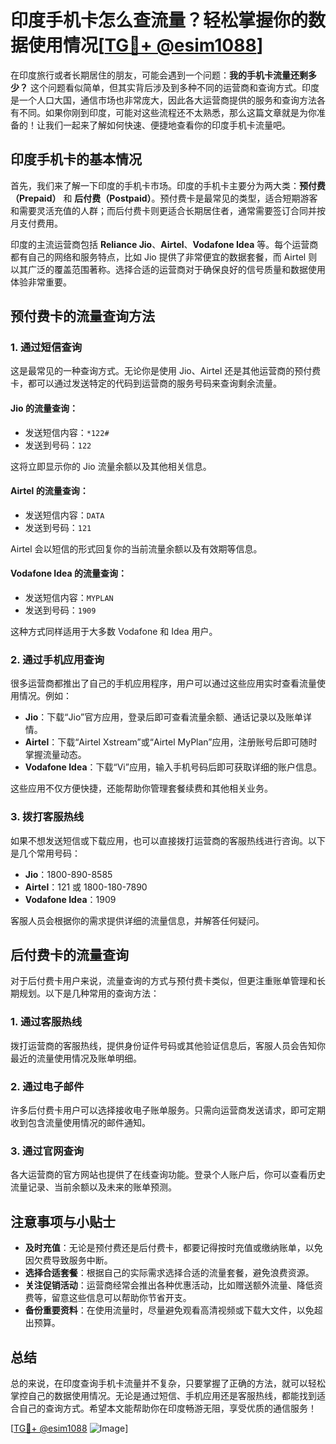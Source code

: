 # 印度手机卡怎么查流量？轻松掌握你的数据使用情况[[TG💪+ @esim1088](https://t.me/s/esim1088)]

在印度旅行或者长期居住的朋友，可能会遇到一个问题：**我的手机卡流量还剩多少？** 这个问题看似简单，但其实背后涉及到多种不同的运营商和查询方式。印度是一个人口大国，通信市场也非常庞大，因此各大运营商提供的服务和查询方法各有不同。如果你刚到印度，可能对这些流程还不太熟悉，那么这篇文章就是为你准备的！让我们一起来了解如何快速、便捷地查看你的印度手机卡流量吧。

## 印度手机卡的基本情况

首先，我们来了解一下印度的手机卡市场。印度的手机卡主要分为两大类：**预付费（Prepaid）** 和 **后付费（Postpaid）**。预付费卡是最常见的类型，适合短期游客和需要灵活充值的人群；而后付费卡则更适合长期居住者，通常需要签订合同并按月支付费用。

印度的主流运营商包括 **Reliance Jio**、**Airtel**、**Vodafone Idea** 等。每个运营商都有自己的网络和服务特点，比如 Jio 提供了非常便宜的数据套餐，而 Airtel 则以其广泛的覆盖范围著称。选择合适的运营商对于确保良好的信号质量和数据使用体验非常重要。

## 预付费卡的流量查询方法

### 1. **通过短信查询**

这是最常见的一种查询方式。无论你是使用 Jio、Airtel 还是其他运营商的预付费卡，都可以通过发送特定的代码到运营商的服务号码来查询剩余流量。

#### Jio 的流量查询：
- 发送短信内容：`*122#`
- 发送到号码：`122`

这将立即显示你的 Jio 流量余额以及其他相关信息。

#### Airtel 的流量查询：
- 发送短信内容：`DATA`
- 发送到号码：`121`

Airtel 会以短信的形式回复你的当前流量余额以及有效期等信息。

#### Vodafone Idea 的流量查询：
- 发送短信内容：`MYPLAN`
- 发送到号码：`1909`

这种方式同样适用于大多数 Vodafone 和 Idea 用户。

### 2. **通过手机应用查询**

很多运营商都推出了自己的手机应用程序，用户可以通过这些应用实时查看流量使用情况。例如：

- **Jio**：下载“Jio”官方应用，登录后即可查看流量余额、通话记录以及账单详情。
- **Airtel**：下载“Airtel Xstream”或“Airtel MyPlan”应用，注册账号后即可随时掌握流量动态。
- **Vodafone Idea**：下载“Vi”应用，输入手机号码后即可获取详细的账户信息。

这些应用不仅方便快捷，还能帮助你管理套餐续费和其他相关业务。

### 3. **拨打客服热线**

如果不想发送短信或下载应用，也可以直接拨打运营商的客服热线进行咨询。以下是几个常用号码：

- **Jio**：1800-890-8585
- **Airtel**：121 或 1800-180-7890
- **Vodafone Idea**：1909

客服人员会根据你的需求提供详细的流量信息，并解答任何疑问。

## 后付费卡的流量查询

对于后付费卡用户来说，流量查询的方式与预付费卡类似，但更注重账单管理和长期规划。以下是几种常用的查询方法：

### 1. **通过客服热线**
拨打运营商的客服热线，提供身份证件号码或其他验证信息后，客服人员会告知你最近的流量使用情况及账单明细。

### 2. **通过电子邮件**
许多后付费卡用户可以选择接收电子账单服务。只需向运营商发送请求，即可定期收到包含流量使用情况的邮件通知。

### 3. **通过官网查询**
各大运营商的官方网站也提供了在线查询功能。登录个人账户后，你可以查看历史流量记录、当前余额以及未来的账单预测。

## 注意事项与小贴士

- **及时充值**：无论是预付费还是后付费卡，都要记得按时充值或缴纳账单，以免因欠费导致服务中断。
- **选择合适套餐**：根据自己的实际需求选择合适的流量套餐，避免浪费资源。
- **关注促销活动**：运营商经常会推出各种优惠活动，比如赠送额外流量、降低资费等，留意这些信息可以帮助你节省开支。
- **备份重要资料**：在使用流量时，尽量避免观看高清视频或下载大文件，以免超出预算。

## 总结

总的来说，在印度查询手机卡流量并不复杂，只要掌握了正确的方法，就可以轻松掌控自己的数据使用情况。无论是通过短信、手机应用还是客服热线，都能找到适合自己的查询方式。希望本文能帮助你在印度畅游无阻，享受优质的通信服务！

[[TG💪+ @esim1088](https://t.me/s/esim1088) ![Image](https://i.postimg.cc/4NQfJmqS/Snipaste-2025-05-13-00-14-12.png)]
